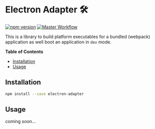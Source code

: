 # Electron Adapter 🛠

[![npm version](https://badge.fury.io/js/electron-adapter.svg)](https://badge.fury.io/js/electron-adapter)
[![Master Workflow](https://github.com/Tada5hi/electron-adapter/workflows/main/badge.svg)](https://github.com/Tada5hi/electron-adapter)

This is a library to build platform executables for a bundled (webpack) application as well 
boot an application in `dev` mode. 

**Table of Contents**

- [Installation](#installation)
- [Usage](#usage)

## Installation

```bash
npm install --save electron-adapter
```

## Usage

coming soon...

